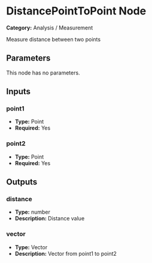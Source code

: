 
# DistancePointToPoint Node

**Category:** Analysis / Measurement

Measure distance between two points

## Parameters

This node has no parameters.

## Inputs


### point1
- **Type:** Point
- **Required:** Yes



### point2
- **Type:** Point
- **Required:** Yes



## Outputs


### distance
- **Type:** number
- **Description:** Distance value


### vector
- **Type:** Vector
- **Description:** Vector from point1 to point2



